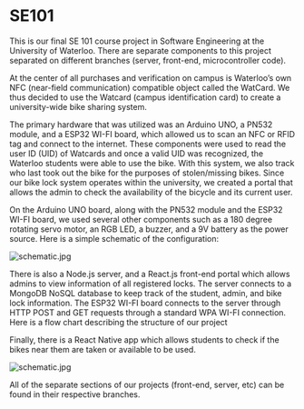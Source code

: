 # SE101

This is our final SE 101 course project in Software Engineering at the University of Waterloo. There are separate components to this project separated on different branches (server, front-end, microcontroller code).

At the center of all purchases and verification on campus is Waterloo’s own NFC (near-field communication) compatible object called the WatCard. We thus decided to use the Watcard (campus identification card) to create a university-wide bike sharing system. 

The primary hardware that was utilized was an Arduino UNO, a PN532 module, and a ESP32 WI-FI board, which allowed us to scan an NFC or RFID tag and connect to the internet. These components were used to read the user ID (UID) of Watcards and once a valid UID was recognized, the Waterloo students were able to use the bike. With this system, we also track who last took out the bike for the purposes of stolen/missing bikes. Since our bike lock system operates within the university, we created a portal that allows the admin to check the availability of the bicycle and its current user.

On the Arduino UNO board, along with the PN532 module and the ESP32 WI-FI board, we used several other components such as a 180 degree rotating servo motor, an RGB LED, a buzzer, and a 9V battery as the power source. Here is a simple schematic of the configuration: 

![schematic.jpg](https://github.com/jasonmilad/se101/blob/main/schematic.jpg?raw=true)

There is also a Node.js server, and a React.js front-end portal which allows admins to view information of all registered locks. The server connects to a MongoDB NoSQL database to keep track of the student, admin, and bike lock information. The ESP32 WI-FI board connects to the server through HTTP POST and GET requests through a standard WPA WI-FI connection. Here is a flow chart describing the structure of our project

Finally, there is a React Native app which allows students to check if the bikes near them are taken or available to be used.

![schematic.jpg](https://github.com/jasonmilad/se101/blob/main/project_structure.jpg?raw=true)

All of the separate sections of our projects (front-end, server, etc) can be found in their respective branches.

